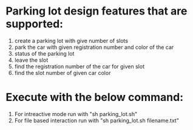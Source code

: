 Parking lot design features that are supported:
===============================================

1) create a parking lot with give number of slots
2) park the car with given registration number and color of the car
3) status of the parking lot
4) leave the slot
5) find the registration number of the car for given slot
6) find the slot number of given car color


Execute with the below command:
================================

1) For intreactive mode run with "sh parking_lot.sh"
2) For file based interaction run with "sh parking_lot.sh filename.txt"

